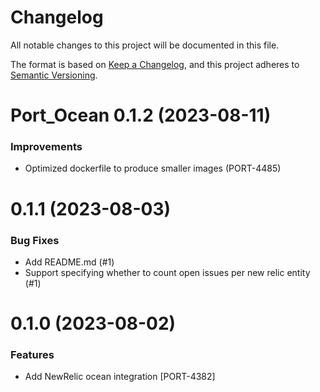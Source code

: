 # Changelog

All notable changes to this project will be documented in this file.

The format is based on [Keep a Changelog](https://keepachangelog.com/en/1.0.0/),
and this project adheres to [Semantic Versioning](https://semver.org/spec/v2.0.0.html).

<!-- towncrier release notes start -->

# Port_Ocean 0.1.2 (2023-08-11)

### Improvements

- Optimized dockerfile to produce smaller images (PORT-4485)


0.1.1 (2023-08-03)
==================

### Bug Fixes

- Add README.md (#1)
- Support specifying whether to count open issues per new relic entity (#1)


0.1.0 (2023-08-02)
==================

### Features

- Add NewRelic ocean integration [PORT-4382]
